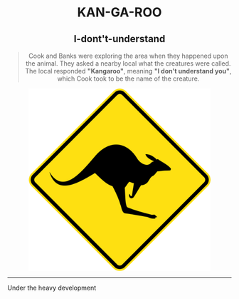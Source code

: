 <div align="center">
  <h1>KAN-GA-ROO</h1>
  <h2>I-dont't-understand</h3>
  <blockquote>
  Cook and Banks were exploring the area when they happened upon the animal. 
  They asked a nearby local what the creatures were called.
  The local responded <strong>"Kangaroo"</strong>, meaning <strong>"I don't understand you"</strong>, 
  which Cook took to be the name of the creature. 
  </blockquote> 
  <img src="./assets/kangaroo.svg" alt="kangaroo" width="409" align="center">  
</div>

<hr />

Under the heavy development